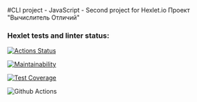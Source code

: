 #CLI project - JavaScript - Second project for Hexlet.io 
Проект "Вычислитель Отличий"

### Hexlet tests and linter status:
[![Actions Status](https://github.com/imikh1991/frontend-project-46/workflows/hexlet-check/badge.svg)](https://github.com/imikh1991/frontend-project-46/actions)

[![Maintainability](https://api.codeclimate.com/v1/badges/19fc3b94930cf16c1bec/maintainability)](https://codeclimate.com/github/imikh1991/frontend-project-46/maintainability)

[![Test Coverage](https://api.codeclimate.com/v1/badges/19fc3b94930cf16c1bec/test_coverage)](https://codeclimate.com/github/imikh1991/frontend-project-46/test_coverage)

![Github Actions](https://github.com/imikh1991/frontend-project-46/workflows/init-check/badge.svg)